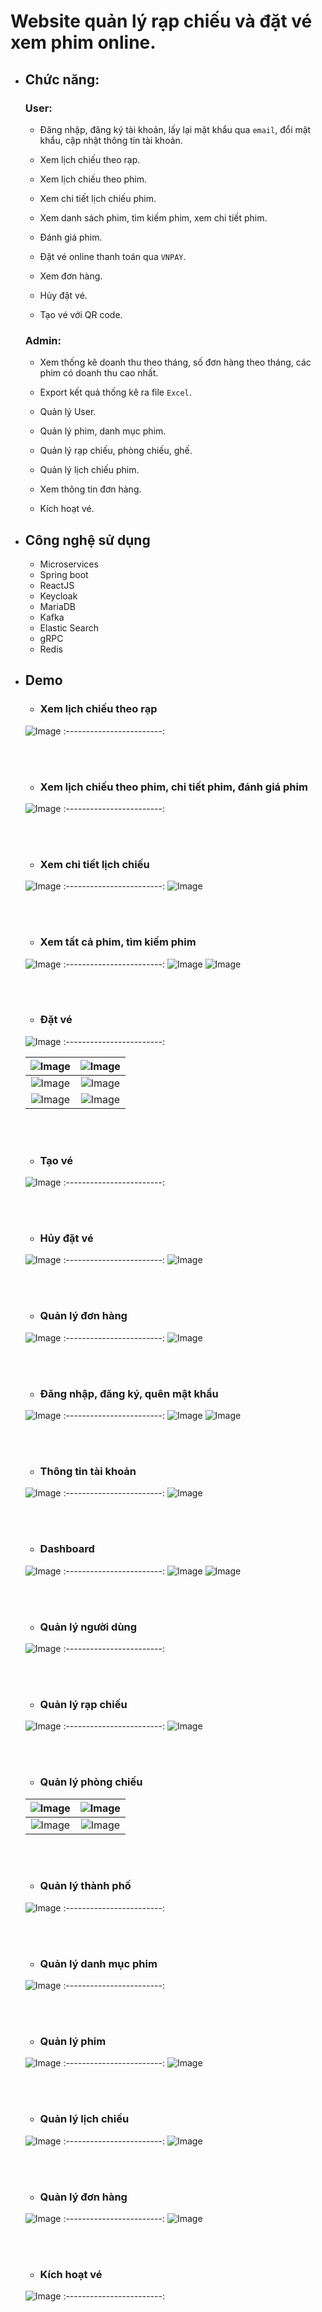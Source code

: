 # Website quản lý rạp chiếu và đặt vé xem phim online.

* ## Chức năng:
  ### User:
  
    - Đăng nhập, đăng ký tài khoản, lấy lại mật khẩu qua `email`, đổi mật khẩu, cập nhật thông tin tài khoản.
    
    - Xem lịch chiếu theo rạp.
    
    - Xem lịch chiếu theo phim.
    
    - Xem chi tiết lịch chiếu phim.
    
    - Xem danh sách phim, tìm kiếm phim, xem chi tiết phim.
    
    - Đánh giá phim.
    
    - Đặt vé online thanh toán qua `VNPAY`.
    
    - Xem đơn hàng.
    
    - Hủy đặt vé.

    - Tạo vé với QR code.

  ### Admin:
  
    - Xem thống kê doanh thu theo tháng, số đơn hàng theo tháng, các phim có doanh thu cao nhất.
    
    - Export kết quả thống kê ra file `Excel`.
    
    - Quản lý User.
    
    - Quản lý phim, danh mục phim.
    
    - Quản lý rạp chiếu, phòng chiếu, ghế.
    
    - Quản lý lịch chiếu phim.
    
    - Xem thông tin đơn hàng.

    - Kích hoạt vé.
    
* ## Công nghệ sử dụng
    - Microservices
    - Spring boot
    - ReactJS
    - Keycloak
    - MariaDB
    - Kafka
    - Elastic Search
    - gRPC
    - Redis

* ## Demo
  
  - ### Xem lịch chiếu theo rạp
  ![Image](image/21.png)
  :------------------------:
    
  <br/><br/>
  
  - ### Xem lịch chiếu theo phim, chi tiết phim, đánh giá phim
  ![Image](image/43.png)
  :------------------------:
  
  <br/><br/>
  
  - ### Xem chi tiết lịch chiếu
  ![Image](image/22.png)
  :------------------------:
  ![Image](image/47.png)  
  
  <br/><br/>
  
  - ### Xem tất cả phim, tìm kiếm phim
  ![Image](image/42.png)
  :------------------------:
  ![Image](image/50.png)
  ![Image](image/48.png)

  <br/><br/>
  
  - ### Đặt vé
  ![Image](image/31.png)
  :------------------------:
  
  ![Image](image/32.png) | ![Image](image/33.png)
  :------------------------:|:-------------------------:
  ![Image](image/34.png) | ![Image](image/35.png)
  ![Image](image/36.png) | ![Image](image/37.png)
  
  <br/><br/>
  
  - ### Tạo vé
  ![Image](image/100.png)
  :------------------------:
    
  <br/><br/>
  
  - ### Hủy đặt vé
  ![Image](image/38.png)
  :------------------------:
  ![Image](image/40.png)
  
  <br/><br/>
  
  - ### Quản lý đơn hàng
  ![Image](image/36.png)
  :------------------------:
  ![Image](image/37.png)

  <br/><br/>
  
  - ### Đăng nhập, đăng ký, quên mật khẩu
  ![Image](image/44.png)
  :------------------------:
  ![Image](image/46.png)
  ![Image](image/45.png)
    
  <br/><br/>
  
  - ### Thông tin tài khoản
  ![Image](image/41.png)
  :------------------------:
  ![Image](image/99.png)
    
  <br/><br/>
  

  - ### Dashboard
  ![Image](image/1.png)
  :------------------------:
  ![Image](image/3.png)
  ![Image](image/2.png)
    
  <br/><br/>
  
  - ### Quản lý người dùng
  ![Image](image/5.png)
  :------------------------:
    
  <br/><br/>
  
  - ### Quản lý rạp chiếu
  ![Image](image/6.png)
  :------------------------:
  ![Image](image/7.png)
    
  <br/><br/>
  
  - ### Quản lý phòng chiếu
  ![Image](image/8.png) | ![Image](image/9.png)
  :------------------------:|:-------------------------:
  ![Image](image/10.png) | ![Image](image/11.png)
  
  <br/><br/>
  
  - ### Quản lý thành phố
  ![Image](image/13.png)
  :------------------------:
    
  <br/><br/>
  
  - ### Quản lý danh mục phim
  ![Image](image/12.png)
  :------------------------:
    
  <br/><br/>
  
  - ### Quản lý phim
  ![Image](image/14.png)
  :------------------------:
  ![Image](image/15.png)
    
  <br/><br/>
  
  - ### Quản lý lịch chiếu
  ![Image](image/16.png)
  :------------------------:
  ![Image](image/18.png)
    
  <br/><br/>
  
  - ### Quản lý đơn hàng
  ![Image](image/19.png)
  :------------------------:
  ![Image](image/20.png)
  
      
  <br/><br/>
  
  - ### Kích hoạt vé
  ![Image](image/98.png)
  :------------------------:

  <br/><br/>
  